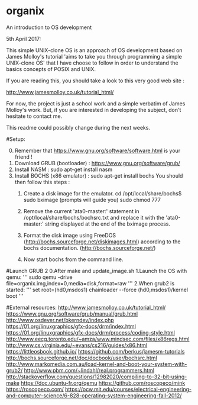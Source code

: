 # organix
An introduction to OS development

5th April 2017:

This simple UNIX-clone OS is an approach of OS development based on James Molloy's
tutorial 'aims to take you through programming a simple UNIX-clone OS' that
I have choose to follow in order to understand the basics concepts of POSIX and UNIX.

If you are reading this, you should take a look to this very good web site :

http://www.jamesmolloy.co.uk/tutorial_html/

For now, the project is just a school work and a simple verbatim of James Molloy's
work. But, if you are interested in developing the subject, don't hesitate to
contact me.

This readme could possibly change during the next weeks.


#Setup:

0. Remember that https://www.gnu.org/software/software.html is your friend !
1. Download GRUB (bootloader) : https://www.gnu.org/software/grub/
2. Install NASM : sudo apt-get install nasm
3. Install BOCHS (x86 emulator) : sudo apt-get install bochs
   You should then follow this steps :
   1) Create a disk image for the emulator.
         cd /opt/local/share/bochs$
         sudo bximage (prompts will guide you)
         sudo chmod 777 <diskimg-name>

    2) Remove the current 'ata0-master:' statement in /opt/local/share/bochs/bochsrc.txt
       and replace it with the 'ata0-master:' string displayed at the end of the bximage
       process.

    3) Format the disk image using FreeDOS (http://bochs.sourceforge.net/diskimages.html)
       according to the bochs documentation. (http://bochs.sourceforge.net/)

    4) Now start bochs from the command line.

#Launch GRUB 2
0.After make and update_image.sh
1.Launch the OS with qemu:
  '''
  sudo qemu -drive file=organix.img,index=0,media=disk,format=raw
  '''
2.When grub2 is started:
  '''
  set root=(hd0,msdos1)
  chainloader --force (hd0,msdos1)/kernel
  boot
  '''

#External resources:
  http://www.jamesmolloy.co.uk/tutorial_html/
  https://www.gnu.org/software/grub/manual/grub.html
  http://www.osdever.net/bkerndev/index.php
  https://01.org/linuxgraphics/gfx-docs/drm/index.html
  https://01.org/linuxgraphics/gfx-docs/drm/process/coding-style.html
  http://www.eecg.toronto.edu/~amza/www.mindsec.com/files/x86regs.html
  http://www.cs.virginia.edu/~evans/cs216/guides/x86.html
  https://littleosbook.github.io/
  https://github.com/berkus/jamesm-tutorials
  http://bochs.sourceforge.net/doc/docbook/user/bochsrc.html
  http://www.markomedia.com.au/load-kernel-and-boot-your-system-with-grub2/
  http://www.pbm.com/~lindahl/real.programmers.html
  http://stackoverflow.com/questions/12982020/compiling-to-32-bit-using-make
  https://doc.ubuntu-fr.org/qemu
  https://github.com/roscopeco/mink
  https://roscopeco.com/
  https://ocw.mit.edu/courses/electrical-engineering-and-computer-science/6-828-operating-system-engineering-fall-2012/
